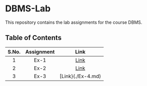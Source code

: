 # DBMS-Lab

This repository contains the lab assignments for the course DBMS.

## Table of Contents

| S.No. | Assignment | Link |
| :---: | :---: | :---: |
| 1 | Ex-1 | [Link](./Ex-1.md) |
| 2 | Ex-2 | [Link](./Ex-2.md) |
| 3 | Ex-3 | [Link}(./Ex-4.md) |
